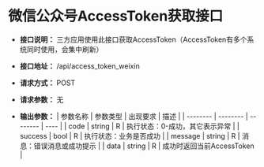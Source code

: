 # 微信公众号AccessToken获取接口

- **接口说明：** 三方应用使用此接口获取AccessToken（AccessToken有多个系统同时使用，会集中刷新）
- **接口地址：** /api/access_token_weixin
- **请求方式：** POST
- **请求参数：** 无

- **输出参数：**
    | 参数名称 | 参数类型 | 出现要求 | 描述 |
    | -------- | -------- | -------- | ---- |
    | code | string | R | 执行状态：0-成功，其它表示异常 |
    | success | bool   | R | 执行状态：业务是否成功      |
    | message | string | R | 消息：错误消息或成功提示 |
    | data | string | R | 成功时返回当前AccessToken |


